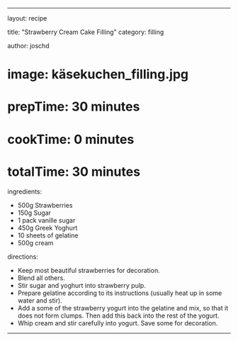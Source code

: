 ---

layout: recipe

title:  "Strawberry Cream Cake Filling"
category: filling

author: joschd

# image: käsekuchen_filling.jpg

# prepTime: 30 minutes
# cookTime: 0 minutes
# totalTime: 30 minutes


ingredients:
- 500g Strawberries
- 150g Sugar
- 1 pack vanille sugar
- 450g Greek Yoghurt
- 10 sheets of gelatine
- 500g cream


directions:
- Keep most beautiful strawberries for decoration.
- Blend all others.
- Stir sugar and yoghurt into strawberry pulp.
- Prepare gelatine according to its instructions (usually heat up in some water and stir).
- Add a some of the strawberry yogurt into the gelatine and mix, so that it does not form clumps.
  Then add this back into the rest of the yogurt.
- Whip cream and stir carefully into yogurt.
  Save some for decoration.
---